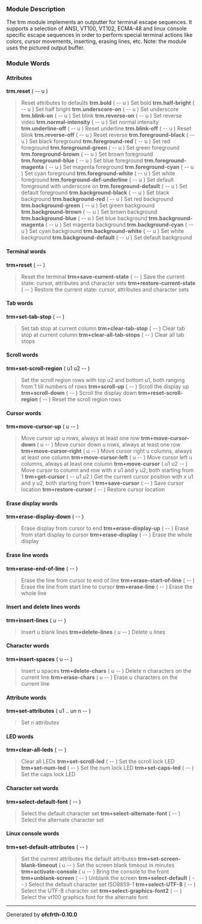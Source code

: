 ### Module Description ###
The trm module implements an outputter for terminal escape sequences.
It supports a selection of ANSI, VT100, VT102, ECMA-48 and linux console
specific escape sequences in order to perform special terminal actions like
colors, cursor movements, inserting, erasing lines, etc.
Note: the module uses the pictured output buffer.

### Module Words ###
#### Attributes ####
**trm.reset** ( -- u )
> Reset attributes to defaults
**trm.bold** ( -- u )
> Set bold
**trm.half-bright** ( -- u )
> Set half bright
**trm.underscore-on** ( -- u )
> Set underscore
**trm.blink-on** ( -- u )
> Set blink
**trm.reverse-on** ( -- u )
> Set reverse video
**trm.normal-intensity** ( -- u )
> Set normal intensity
**trm.underline-off** ( -- u )
> Reset underline
**trm.blink-off** ( -- u )
> Reset blink
**trm.reverse-off** ( -- u )
> Reset reverse
**trm.foreground-black** ( -- u )
> Set black foreground
**trm.foreground-red** ( -- u )
> Set red foreground
**trm.foreground-green** ( -- u )
> Set green foreground
**trm.foreground-brown** ( -- u )
> Set brown foreground
**trm.foreground-blue** ( -- u )
> Set blue foreground
**trm.foreground-magenta** ( -- u )
> Set magenta foreground
**trm.foreground-cyan** ( -- u )
> Set cyan foreground
**trm.foreground-white** ( -- u )
> Set white foreground
**trm.foreground-def-underline** ( -- u )
> Set default foreground with underscore on
**trm.foreground-default** ( -- u )
> Set default foreground
**trm.background-black** ( -- u )
> Set black background
**trm.background-red** ( -- u )
> Set red background
**trm.background-green** ( -- u )
> Set green background
**trm.background-brown** ( -- u )
> Set brown background
**trm.background-blue** ( -- u )
> Set blue background
**trm.background-magenta** ( -- u )
> Set magenta background
**trm.background-cyan** ( -- u )
> Set cyan background
**trm.background-white** ( -- u )
> Set white background
**trm.background-default** ( -- u )
> Set default background
#### Terminal words ####
**trm+reset** ( -- )
> Reset the terminal
**trm+save-current-state** ( -- )
> Save the current state: cursor, attributes and character sets
**trm+restore-current-state** ( -- )
> Restore the current state: cursor, attributes and character sets
#### Tab words ####
**trm+set-tab-stop** ( -- )
> Set tab stop at current column
**trm+clear-tab-stop** ( -- )
> Clear tab stop at current column
**trm+clear-all-tab-stops** ( -- )
> Clear all tab stops
#### Scroll words ####
**trm+set-scroll-region** ( u1 u2 -- )
> Set the scroll region rows with top u2 and bottom u1, both ranging from 1 till numbers of rows
**trm+scroll-up** ( -- )
> Scroll the display up
**trm+scroll-down** ( -- )
> Scroll the display down
**trm+reset-scroll-region** ( -- )
> Reset the scroll region rows
#### Cursor words ####
**trm+move-cursor-up** ( u -- )
> Move cursor up u rows, always at least one row
**trm+move-cursor-down** ( u -- )
> Move cursor down u rows, always at least one row
**trm+move-cursor-right** ( u -- )
> Move cursor right u columns, always at least one column
**trm+move-cursor-left** ( u -- )
> Move cursor left u columns, always at least one column
**trm+move-cursor** ( u1 u2 -- )
> Move cursor to column and row with x u1 and y u2, both starting from 1
**trm+get-cursor** ( -- u1 u2 )
> Get the current cursor position with x u1 and y u2, both starting from 1
**trm+save-cursor** ( -- )
> Save cursor location
**trm+restore-cursor** ( -- )
> Restore cursor location
#### Erase display words ####
**trm+erase-display-down** ( -- )
> Erase display from cursor to end
**trm+erase-display-up** ( -- )
> Erase from start display to cursor
**trm+erase-display** ( -- )
> Erase the whole display
#### Erase line words ####
**trm+erase-end-of-line** ( -- )
> Erase the line from cursor to end of line
**trm+erase-start-of-line** ( -- )
> Erase the line from start line to cursor
**trm+erase-line** ( -- )
> Erase the whole line
#### Insert and delete lines words ####
**trm+insert-lines** ( u -- )
> Insert u blank lines
**trm+delete-lines** ( u -- )
> Delete u lines
#### Character words ####
**trm+insert-spaces** ( u -- )
> Insert u spaces
**trm+delete-chars** ( u -- )
> Delete n characters on the current line
**trm+erase-chars** ( u -- )
> Erase u characters on the current line
#### Attribute words ####
**trm+set-attributes** ( u1 .. un n -- )
> Set n attributes
#### LED words ####
**trm+clear-all-leds** ( -- )
> Clear all LEDs
**trm+set-scroll-led** ( -- )
> Set the scroll lock LED
**trm+set-num-led** ( -- )
> Set the num lock LED
**trm+set-caps-led** ( -- )
> Set the caps lock LED
#### Character set words ####
**trm+select-default-font** ( -- )
> Select the default character set
**trm+select-alternate-font** ( -- )
> Select the alternate character set
#### Linux console words ####
**trm+set-default-attributes** ( -- )
> Set the current attributes the default attributes
**trm+set-screen-blank-timeout** ( u -- )
> Set the screen blank timeout in minutes
**trm+activate-console** ( u -- )
> Bring the console to the front
**trm+unblank-screen** ( -- )
> Unblank the screen
**trm+select-default** ( -- )
> Select the default character set ISO8859-1
**trm+select-UTF-8** ( -- )
> Select the UTF-8 character set
**trm+select-graphics-font2** ( -- )
> Select the vt100 graphics font for the alternate font


---

Generated by **ofcfrth-0.10.0**